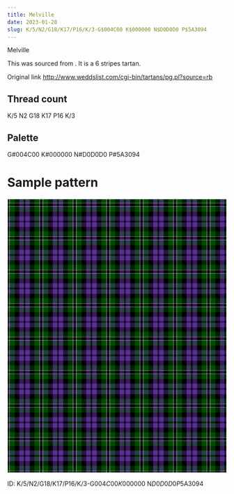 ```yaml
---
title: Melville
date: 2023-01-28
slug: K/5/N2/G18/K17/P16/K/3-G$004C00 K$000000 N$D0D0D0 P$5A3094
---
```

Melville

This was sourced from <no value>.  It is a 6 stripes tartan.

Original link http://www.weddslist.com/cgi-bin/tartans/pg.pl?source=rb

## Thread count
K/5 N2 G18 K17 P16 K/3

## Palette
G#004C00 K#000000 N#D0D0D0 P#5A3094

# Sample pattern

![Tartan detail](tartan.png "K/5 N2 G18 K17 P16 K/3 tartan")

ID: K/5/N2/G18/K17/P16/K/3-G$004C00 K$000000 N$D0D0D0 P$5A3094